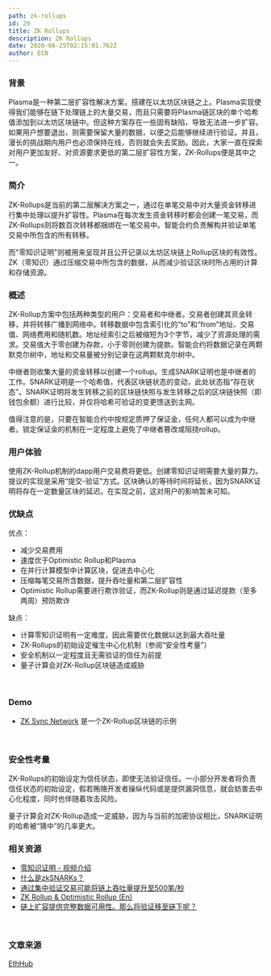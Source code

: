 ```yaml
---
path: zk-rollups
id: 29
title: ZK Rollups
description: ZK Rollups
date: 2020-06-25T02:15:01.762Z
author: ECN
---
```



### 背景

Plasma是一种第二层扩容性解决方案，搭建在以太坊区块链之上。Plasma实现使得我们能够在链下处理链上的大量交易，而且只需要将Plasma链区块的单个哈希值添加到以太坊区块链中。但这种方案存在一些固有缺陷，导致无法进一步扩容。如果用户想要退出，则需要保留大量的数据，以便之后能够继续进行验证。并且，漫长的挑战期内用户也必须保持在线，否则就会失去奖励。因此，大家一直在探索对用户更加友好、对资源要求更低的第二层扩容性方案，ZK-Rollups便是其中之一。

### 简介 <a id="_2"></a>

ZK-Rollups是当前的第二层解决方案之一，通过在单笔交易中对大量资金转移进行集中处理以提升扩容性。Plasma在每次发生资金转移时都会创建一笔交易，而ZK-Rollups则将数百次转移都捆绑在一笔交易中。智能合约负责解构并验证单笔交易中所包含的所有转移。

而"零知识证明"则被用来呈现并且公开记录以太坊区块链上Rollup区块的有效性。ZK（零知识）通过压缩交易中所包含的数据，从而减少验证区块时所占用的计算和存储资源。

### 概述 <a id="_3"></a>

ZK-Rollup方案中包括两种类型的用户：交易者和中继者。交易者创建其资金转移，并将转移广播到网络中。转移数据中包含索引化的“to”和“from”地址、交易值、网络费用和随机数。地址经索引之后被缩短为3个字节，减少了资源处理的需求。交易值大于零创建为存款，小于零则创建为提款。智能合约将数据记录在两颗默克尔树中，地址和交易量被分别记录在这两颗默克尔树中。

中继者则收集大量的资金转移以创建一个rollup。生成SNARK证明也是中继者的工作。SNARK证明是一个哈希值，代表区块链状态的变动，此处状态指“存在状态”。SNARK证明将发生转移之前的区块链快照与发生转移之后的区块链快照（即钱包余额）进行比较，并仅将哈希可验证的变更馈送到主网。

值得注意的是，只要在智能合约中按规定质押了保证金，任何人都可以成为中继者。锁定保证金的机制在一定程度上避免了中继者篡改或阻挠rollup。

### 用户体验 <a id="_4"></a>

使用ZK-Rollup机制的dapp用户交易费将更低。创建零知识证明需要大量的算力。提议的实现是采用“提交-验证”方式。区块确认的等待时间将延长，因为SNARK证明将存在一定数量区块的延迟。在实现之前，这对用户的影响暂未可知。

### 优缺点 <a id="_5"></a>

优点：

* 减少交易费用
* 速度优于Optimistic Rollup和Plasma
* 在并行计算模型中计算区块，促进去中心化
* 压缩每笔交易所含数据，提升吞吐量和第二层扩容性
* Optimistic Rollup需要进行欺诈验证，而ZK-Rollup则是通过延迟提款（至多两周）预防欺诈

缺点：

* 计算零知识证明有一定难度，因此需要优化数据以达到最大吞吐量
* ZK-Rollups的初始设定催生中心化机制（参阅“安全性考量”）
* 安全机制以一定程度且无需验证的信任为前提
* 量子计算会对ZK-Rollup区块链造成威胁
<br/>


### Demo <a id="demo"></a>

* [ZK Sync Network](https://demo.zksync.dev/explorer/) 是一个ZK-Rollup区块链的示例

<br/>

### 安全性考量 <a id="_6"></a>

ZK-Rollups的初始设定为信任状态，即使无法验证信任。一小部分开发者将负责信任状态的初始设定，假若贿赂开发者操纵代码或是提供漏洞信息，就会妨害去中心化程度，同时也伴随着攻击风险。

量子计算会对ZK-Rollup造成一定威胁，因为与当前的加密协议相比，SNARK证明的哈希被“猜中”的几率更大。

### 相关资源 <a id="_7"></a>

* [零知识证明 - 视频介绍](https://youtu.be/0Sy6nb72gCk)
* [什么是zkSNARKs？](https://blog.ethereum.org/2016/12/05/zksnarks-in-a-nutshell/)
* [通过集中验证交易可能将链上吞吐量提升至500笔/秒](https://ethresear.ch/t/on-chain-scaling-to-potentially-500-tx-sec-through-mass-tx-validation/3477)
* [ZK Rollup & Optimistic Rollup \(En\)](https://medium.com/coinmonks/zk-rollup-optimistic-rollup-70c01295231b)
* [链上扩容提供完整数据可用性。那么将验证移至链下呢？](https://ethresear.ch/t/on-chain-scaling-with-full-data-availability-moving-verification-of-transactions-off-chain/3847)


<br/>

### 文章来源

[EthHub](https://zh.docs.ethhub.io/%E4%BB%A5%E5%A4%AA%E5%9D%8A%E8%B7%AF%E7%BA%BF%E5%9B%BE/layer-2-%E6%89%A9%E5%AE%B9%E6%96%B9%E6%A1%88/zk-rollups/)


